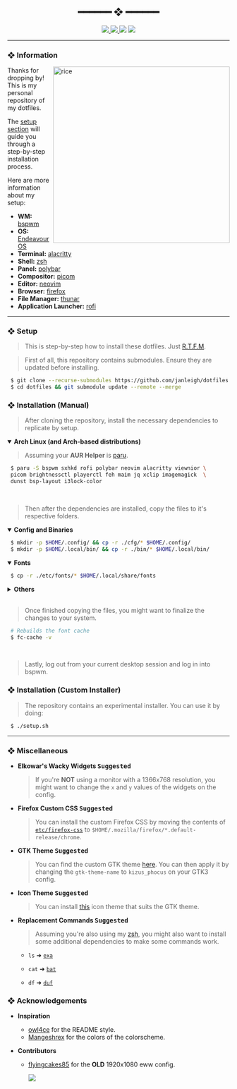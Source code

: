 <h2 align="center"> ━━━━━━  ❖  ━━━━━━ </h2>

<!-- BADGES -->
<div align="center">
    <p></p>
    <a href="https://github.com/janleigh/dotfiles/stargazers">
        <img src="https://img.shields.io/github/stars/janleigh/dotfiles?color=%238dc776&labelColor=%23101415&style=for-the-badge">
    </a>
    <a href="https://github.com/janleigh/dotfiles/network/members/">
        <img src="https://img.shields.io/github/forks/janleigh/dotfiles?color=%2384a0c6&labelColor=%23101415&style=for-the-badge">
    </a>
    <img src="https://img.shields.io/github/repo-size/janleigh/dotfiles?color=%23f65b5b&labelColor=%23101415&style=for-the-badge">
    <a href="https://discord.gg/2RfJb3CVfb">
      <img src="https://img.shields.io/discord/853812920919261235?color=bb8fe5&labelColor=101415&style=for-the-badge"/>
   </a>
</div>

<p/>

---

<!-- INFORMATION -->
### ❖ Information <img alt="" align="right" src="https://badges.pufler.dev/visits/janleigh/dotfiles?style=for-the-badge&color=91e6b1&logoColor=white&labelColor=101415"/>

   <img src="https://cdn.xndr.tech/u/eSoIJlD.png" alt="rice" align="right" width="400px">

   Thanks for dropping by! This is my personal repository of my dotfiles.

   The [setup section](#-setup) will guide you through a step-by-step installation process.

   Here are more information about my setup:

   - **WM:** [bspwm](https://github.com/baskerville/bspwm)
   - **OS:** [EndeavourOS](https://endeavouros.com/)
   - **Terminal:** [alacritty](https://github.com/alacritty/alacritty)
   - **Shell:** [zsh](https://www.zsh.org/)
   - **Panel:** [polybar](https://github.com/polybar/polybar/)
   - **Compositor:** [picom](https://github.com/yshui/picom)
   - **Editor:** [neovim](https://github.com/neovim/neovim/)
   - **Browser:** [firefox](https://www.mozilla.org/en-US/firefox/new/)
   - **File Manager:** [thunar](https://github.com/xfce-mirror/thunar)
   - **Application Launcher:** [rofi](https://github.com/davatorium/rofi)

---

<!-- SETUP -->
### ❖ Setup

   > This is step-by-step how to install these dotfiles. Just [R.T.F.M](https://en.wikipedia.org/wiki/RTFM).

   > First of all, this repository contains submodules. Ensure they are updated before installing.
   ```sh
    $ git clone --recurse-submodules https://github.com/janleigh/dotfiles.git
    $ cd dotfiles && git submodule update --remote --merge
   ```

### ❖ Installation (Manual)

   > After cloning the repository, install the necessary dependencies to replicate by setup.

   <details open>
   <summary><strong>Arch Linux (and Arch-based distributions)</strong></summary>

   > Assuming your **AUR Helper** is [paru](https://github.com/Morganamilo/paru).

   ```sh
    $ paru -S bspwm sxhkd rofi polybar neovim alacritty viewnior \
    picom brightnessctl playerctl feh maim jq xclip imagemagick  \
    dunst bsp-layout i3lock-color
   ```

   </details>

   <br>

   > Then after the dependencies are installed, copy the files to it's respective folders.

   <details open>
   <summary><strong>Config and Binaries</strong></summary>

   ```sh
    $ mkdir -p $HOME/.config/ && cp -r ./cfg/* $HOME/.config/
    $ mkdir -p $HOME/.local/bin/ && cp -r ./bin/* $HOME/.local/bin/
   ```

   </details>

   <details open>
   <summary><strong>Fonts</strong></summary>

   ```sh
    $ cp -r ./etc/fonts/* $HOME/.local/share/fonts
   ```

   </details>

   <details>
   <summary><strong>Others</strong></summary>

   ```sh
    # Copy tiled wallpaper.
    $ mkdir -p $HOME/Pictures/walls && cp -r ./etc/wallpapers/tiled.png $HOME/Pictures/walls
   ```

   </details>

   <br>

   > Once finished copying the files, you might want to finalize the changes to your system.

   ```sh
    # Rebuilds the font cache
    $ fc-cache -v
   ```

   <br>

   > Lastly, log out from your current desktop session and log in into bspwm.

### ❖ Installation (Custom Installer)

   > The repository contains an experimental installer. You can use it by doing:
   ```sh
    $ ./setup.sh
   ```

---

### ❖ Miscellaneous

   - **Elkowar's Wacky Widgets <kbd>Suggested</kbd>**   
      > If you're **NOT** using a monitor with a 1366x768 resolution, you might want to change the `x` and `y` values of the widgets on the config.

   - **Firefox Custom CSS <kbd>Suggested</kbd>**
      > You can install the custom Firefox CSS by moving the contents of [`etc/firefox-css`](etc/firefox-css) to `$HOME/.mozilla/firefox/*.default-release/chrome`.

   - **GTK Theme <kbd>Suggested</kbd>**
      > You can find the custom GTK theme [here](https://github.com/janleigh/gtk3). You can then apply it by changing the `gtk-theme-name` to `kizus_phocus` on your GTK3 config.

   - **Icon Theme <kbd>Suggested</kbd>**
      > You can install [this](https://github.com/zayronxio/Zafiro-icons/) icon theme that suits the GTK theme.

   - **Replacement Commands <kbd>Suggested</kbd>**
      > Assuming you're also using my [zsh](https://www.zsh.org/), you might also want to install some additional dependencies to make some commands work.

      - `ls` ➜ [`exa`](https://github.com/ogham/exa)

      - `cat` ➜ [`bat`](https://github.com/sharkdp/bat)

      - `df` ➜ [`duf`](https://github.com/muesli/duf)

### ❖ Acknowledgements

   - **Inspiration**
      - [owl4ce](https://github.com/owl4ce) for the README style.
      - [Mangeshrex](https://github.com/Mangeshrex) for the colors of the colorscheme.

   - **Contributors**
      - [flyingcakes85](https://github.com/flyingcakes85) for the **OLD** 1920x1080 eww config. 

         <a href="https://github.com/janleigh/dotfiles/graphs/contributors">
            <img src="https://contrib.rocks/image?repo=janleigh/dotfiles" />
         </a>
